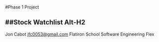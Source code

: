 #Phase 1 Project

##Stock Watchlist
Alt-H2
------
Jon Cabot
jfc0053@gmail.com
Flatiron School 
Software Engineering Flex

